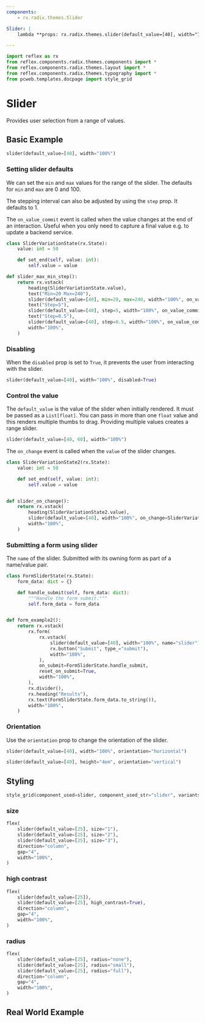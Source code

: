 ```yaml
---
components:
    - rx.radix.themes.Slider

Slider: |
    lambda **props: rx.radix.themes.slider(default_value=[40], width="100%", height="50%", **props)

---
```



```python exec
import reflex as rx
from reflex.components.radix.themes.components import *
from reflex.components.radix.themes.layout import *
from reflex.components.radix.themes.typography import *
from pcweb.templates.docpage import style_grid
```


# Slider

Provides user selection from a range of values.

## Basic Example

```python demo
slider(default_value=[40], width="100%")
```


### Setting slider defaults

We can set the `min` and `max` values for the range of the slider. The defaults for `min` and `max` are 0 and 100. 

The stepping interval can also be adjusted by using the `step` prop. It defaults to 1.

The `on_value_commit` event is called when the value changes at the end of an interaction. Useful when you only need to capture a final value e.g. to update a backend service.

```python demo exec
class SliderVariationState(rx.State):
    value: int = 50

    def set_end(self, value: int):
        self.value = value

def slider_max_min_step():
    return rx.vstack(
        heading(SliderVariationState.value),
        text("Min=20 Max=240"),
        slider(default_value=[40], min=20, max=240, width="100%", on_value_commit=SliderVariationState.set_end),
        text("Step=5"),
        slider(default_value=[40], step=5, width="100%", on_value_commit=SliderVariationState.set_end),
        text("Step=0.5"),
        slider(default_value=[40], step=0.5, width="100%", on_value_commit=SliderVariationState.set_end),
        width="100%",
    )
```


### Disabling

When the `disabled` prop is set to `True`, it prevents the user from interacting with the slider.

```python demo
slider(default_value=[40], width="100%", disabled=True)
```


### Control the value

The `default_value` is the value of the slider when initially rendered. It must be passed as a `List[float]`. You can pass in more than one `float` value and this renders multiple thumbs to drag. Providing multiple values creates a range slider.


```python demo
slider(default_value=[40, 60], width="100%")
```


The `on_change` event is called when the `value` of the slider changes. 


```python demo exec
class SliderVariationState2(rx.State):
    value: int = 50

    def set_end(self, value: int):
        self.value = value


def slider_on_change():
    return rx.vstack(
        heading(SliderVariationState2.value),
        slider(default_value=[40], width="100%", on_change=SliderVariationState2.set_end),
        width="100%",
    )
```




### Submitting a form using slider

The `name` of the slider. Submitted with its owning form as part of a name/value pair.


```python demo exec
class FormSliderState(rx.State):
    form_data: dict = {}

    def handle_submit(self, form_data: dict):
        """Handle the form submit."""
        self.form_data = form_data


def form_example2():
    return rx.vstack(
        rx.form(
            rx.vstack(
                slider(default_value=[40], width="100%", name="slider"),
                rx.button("Submit", type_="submit"),
                width="100%",
            ),
            on_submit=FormSliderState.handle_submit,
            reset_on_submit=True,
            width="100%",
        ),
        rx.divider(),
        rx.heading("Results"),
        rx.text(FormSliderState.form_data.to_string()),
        width="100%",
    )
```



### Orientation

Use the `orientation` prop to change the orientation of the slider.

```python demo
slider(default_value=[40], width="100%", orientation="horizontal")
```

```python demo
slider(default_value=[40], height="4em", orientation="vertical")
```






## Styling

```python eval
style_grid(component_used=slider, component_used_str="slider", variants=["classic", "surface", "soft"], disabled=True, default_value=[40], width="100%",)
```

### size

```python demo
flex(
    slider(default_value=[25], size="1"),
    slider(default_value=[25], size="2"),
    slider(default_value=[25], size="3"),
    direction="column",
    gap="4",
    width="100%",
)
```



### high contrast

```python demo
flex(
    slider(default_value=[25]),
    slider(default_value=[25], high_contrast=True),
    direction="column",
    gap="4",
    width="100%",
)
```


### radius

```python demo
flex(
    slider(default_value=[25], radius="none"),
    slider(default_value=[25], radius="small"),
    slider(default_value=[25], radius="full"),
    direction="column",
    gap="4",
    width="100%",
)
```



## Real World Example

